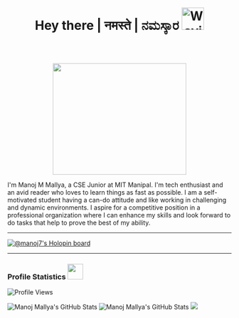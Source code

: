 <h1 align="center"> 
 Hey there  |  नमस्ते  |  ನಮಸ್ಕಾರ  <img src="https://media.giphy.com/media/2vDJLn6LzoSSIJe3Xj/giphy.gif" alt="Waving hand animated gif" height="50" width="50" /> 
</h1>

<!-- wave hand gif : https://raw.githubusercontent.com/nixin72/nixin72/master/wave.gif -->

<br><br>
<p  align="center"><img src="https://user-images.githubusercontent.com/56001279/169039511-a3887a25-f6aa-449c-a269-82372aaa8618.gif" width="300" height="250" align ="center">


I'm Manoj M Mallya, a CSE Junior at MIT Manipal. I'm tech enthusiast and an avid reader who loves to learn things as fast as possible. I am a self-motivated student having a can-do attitude and like working in challenging and dynamic environments. I aspire for a competitive position in a professional organization where I can enhance my skills and look forward to do tasks that help to prove the best of my ability.

---
 
[![@manoj7's Holopin board](https://holopin.io/api/user/board?user=manoj7)](https://holopin.io/@manoj7)

---

### Profile Statistics <img src="https://camo.githubusercontent.com/f11b92476ee793cfe97f20e0564ab552bd9bd670179d7b6772c59bb4d3218ca6/68747470733a2f2f692e70696e696d672e636f6d2f6f726967696e616c732f36352f63342f66342f36356334663435323537316265313236316539633632336637646134383861632e676966" width="35"/></h3>
![Profile Views](https://komarev.com/ghpvc/?username=your-github-mixed-farming)
<br>
<!-- <p align="center"> -->
  <img src="https://github-readme-stats.vercel.app/api?username=mixed-farming&show_icons=true&theme=blue-green" alt="Manoj Mallya's GitHub Stats" />
  <img src="https://github-readme-streak-stats.herokuapp.com/?user=mixed-farming&theme=blue-green" alt="Manoj Mallya's GitHub Stats" />
<!-- </p> -->

<!-- <p align="center"> -->
 <img src="https://github-readme-stats-sigma-eight.vercel.app/api/top-langs/?username=mixed-farming&layout=compact&theme=blue-green&langs_count=10" />
<!-- </p> -->

<!--  <a href="https://github.com/mixed-farming/github-readme-activity-graph"><img alt="Manoj's Activity Graph" src="https://activity-graph.herokuapp.com/graph?username=mixed-farming&bg_color=0D1117&color=5BCDEC&line=5BCDEC&point=FFFFFF&hide_border=true" /></a> -->


<!--
**mixed-farming/mixed-farming** is a ✨ _special_ ✨ repository because its `README.md` (this file) appears on your GitHub profile.

Here are some ideas to get you started:

- 🔭 I’m currently working on ...
- 🌱 I’m currently learning ...
- 👯 I’m looking to collaborate on ...
- 🤔 I’m looking for help with ...
- 💬 Ask me about ...
- 📫 How to reach me: ...
- 😄 Pronouns: ...
- ⚡ Fun fact: ...
-->


